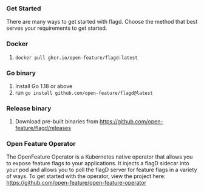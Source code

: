 ### Get Started

There are many ways to get started with flagd. Choose the method that best serves your requirements to get started.

### Docker

1. `docker pull ghcr.io/open-feature/flagd:latest`

### Go binary

1. Install Go 1.18 or above
1. run `go install github.com/open-feature/flagd@latest`

### Release binary

1. Download pre-built binaries from https://github.com/open-feature/flagd/releases

### Open Feature Operator
The OpenFeature Operator is a Kubernetes native operator that allows you to expose feature flags to your applications. It injects a flagD sidecar into your pod and allows you to poll the flagD server for feature flags in a variety of ways.
To get started with the operator, view the project here: https://github.com/open-feature/open-feature-operator